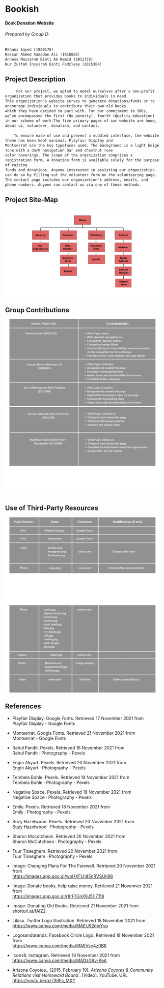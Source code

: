 # Bookish
#### Book Donation Website

###### Prepared by Group D:
    Rehana Sayed (1920178)
    Hassan Ahmed Ramadan Ali (1916883)
    Annesa Maisarah Binti Ab Hamid (2011728)
    Nur Zulfah Insyirah Binti Fadzleey (2015384)
    
    
## Project Description

         For our project, we opted to model ourselves after a non-profit organization that provides books to individuals in need. 
    This organization's website serves to generate donations/funds or to encourage individuals to contribute their own old books 
    which they have decided to part with. For our commitment to SDGs, we’ve encompassed the first (No poverty), fourth (Quality education) 
    in our scheme of work.The five primary pages of our website are home, about us, volunteer, donation, and contact.
    
        To ensure ease of use and prevent a muddled interface, the website theme has been kept minimal. Playfair Display and 
    Montserrat are the key typefaces used. The background is a light beige tone with a dark navigation bar and chestnut rose 
    color hoverings. The scope of the organization comprises a registration form. A donation form is available solely for the purpose of raising
    funds and donations. Anyone interested in assisting our organization can do so by filling out the volunteer form on the volunteering page.
    The contact page includes our organization's address, emails, and phone numbers. Anyone can contact us via one of those methods.
    

## Project Site-Map
  
   ![](https://github.com/Hephthalites/Bookish/blob/main/Images/sitemap.png)
   
   
## Group Contributions

![](https://github.com/Hephthalites/Bookish/blob/main/Images/contributions1.png)
![](https://github.com/Hephthalites/Bookish/blob/main/Images/contributions2.png)

## Use of Third-Party Resources

![](https://github.com/Hephthalites/Bookish/blob/main/Images/thirdParty1.png)
![](https://github.com/Hephthalites/Bookish/blob/main/Images/thirdParty2.png)

## References

* Playfair Display. Google Fonts. Retrieved 17 November 2021 from <br>
  Playfair Display - Google Fonts

* Montserrat. Google Fonts. Retrieved 21 November 2021 from <br>
  Montserrat - Google Fonts
  
* Rahul Pandit. Pexels. Retrieved 18 November 2021 from <br>
  Rahul Pandit · Photography - Pexels
  
* Engin Akyurt. Pexels. Retrieved 20 November 2021 from <br>
  Engin Akyurt · Photography - Pexels
  
* Tembela Bohle. Pexels. Retrieved 19 November 2021 from <br>
  Tembela Bohle · Photography - Pexels
  
* Negative Space. Pexels. Retrieved 18 November 2021 from <br>
  Negative Space · Photography - Pexels
  
* Emily. Pexels. Retrieved 18 November 2021 from <br>
  Emily · Photography - Pexels

* Suzy Hazelwood. Pexels. Retrieved 20 November 2021 from <br>
  Suzy Hazelwood · Photography - Pexels
  
* Sharon Mccutcheon. Retrieved 20 November 2021 from <br>
  Sharon McCutcheon · Photography - Pexels
  
* Tuur Tisseghem. Retrieved 20 November 2021 from <br>
  Tuur Tisseghem · Photography - Pexels
  
* Image: Changing Plans For The Farewell. Retrieved 20 November 2021 from <br>
  https://images.app.goo.gl/woHXFLh85nRVSUn98
  
* Image: Donate books, help raise money. Retrieved 21 Novemver 2021 from <br>
  https://images.app.goo.gl/r8rF1GnX9J51i7Tt9
  
* Image: Donating Old Books. Retrieved 21 November 2021 from <br>
  shorturl.at/fAIZ2
  
* Lilasu. Twitter Logo Illustration. Retrieved 18 November 2021 from <br>
  https://www.canva.com/media/MAEU92mvYvo
  
* Logosandbrands. Facebook Circle Logo. Retrieved 18 November 2021 from <br>
  https://www.canva.com/media/MAEVse4z0B8
  
* Icons8. Instagram. Retrieved 18 November 2021 from <br>
  https://www.canva.com/media/MADzG9y-KeA
  
* Arizona Coyotes., (2015, February 19). <i> Arizona Coyotes & Community Relations visit Homeward Bound </i>. [Video]. YouTube. URL https://youtu.be/qz730Fv_MXY













   
 





  
    
        
        


    
    
